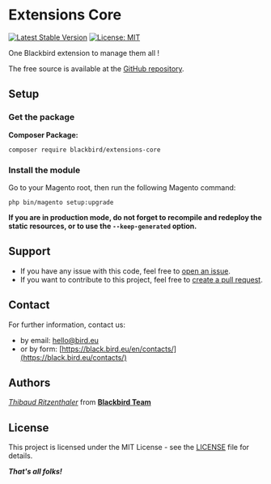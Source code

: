 # Extensions Core

[![Latest Stable Version](https://img.shields.io/packagist/v/blackbird/extensions-core.svg?style=flat-square)](https://packagist.org/packages/blackbird/extensions-core)
[![License: MIT](https://img.shields.io/github/license/blackbird-agency/extension-core.svg?style=flat-square)](./LICENSE)

One Blackbird extension to manage them all !

The free source is available at the [GitHub repository](https://github.com/blackbird-agency/extension-core).

## Setup

### Get the package

**Composer Package:**

```
composer require blackbird/extensions-core
```

### Install the module

Go to your Magento root, then run the following Magento command:

```
php bin/magento setup:upgrade
```

**If you are in production mode, do not forget to recompile and redeploy the static resources, or to use the `--keep-generated` option.**


## Support

- If you have any issue with this code, feel free to [open an issue](https://github.com/blackbird-agency/extensions-core/issues/new).
- If you want to contribute to this project, feel free to [create a pull request](https://github.com/blackbird-agency/extensions-core/compare).

## Contact

For further information, contact us:

- by email: hello@bird.eu
- or by form: [https://black.bird.eu/en/contacts/](https://black.bird.eu/contacts/)

## Authors

*[Thibaud Ritzenthaler](https://github.com/thibaud-bird)* from **[Blackbird Team](https://github.com/blackbird-agency)**


## License

This project is licensed under the MIT License - see the [LICENSE](LICENSE) file for details.

***That's all folks!***
